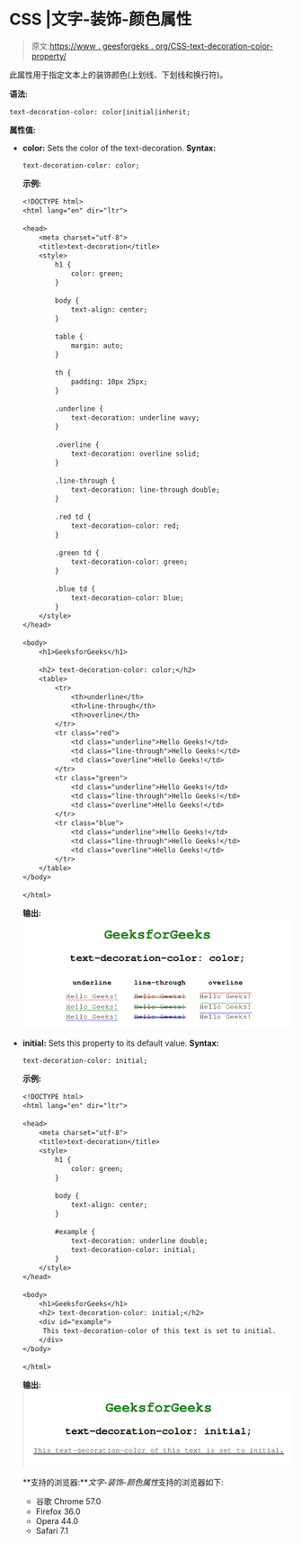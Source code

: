 # CSS |文字-装饰-颜色属性

> 原文:[https://www . geesforgeks . org/CSS-text-decoration-color-property/](https://www.geeksforgeeks.org/css-text-decoration-color-property/)

此属性用于指定文本上的装饰颜色(上划线、下划线和换行符)。

**语法:**

```
text-decoration-color: color|initial|inherit;

```

**属性值:**

*   **color:** Sets the color of the text-decoration.
    **Syntax:**

    ```
    text-decoration-color: color;

    ```

    **示例:**

    ```
    <!DOCTYPE html>
    <html lang="en" dir="ltr">

    <head>
        <meta charset="utf-8">
        <title>text-decoration</title>
        <style>
            h1 {
                color: green;
            }

            body {
                text-align: center;
            }

            table {
                margin: auto;
            }

            th {
                padding: 10px 25px;
            }

            .underline {
                text-decoration: underline wavy;
            }

            .overline {
                text-decoration: overline solid;
            }

            .line-through {
                text-decoration: line-through double;
            }

            .red td {
                text-decoration-color: red;
            }

            .green td {
                text-decoration-color: green;
            }

            .blue td {
                text-decoration-color: blue;
            }
        </style>
    </head>

    <body>
        <h1>GeeksforGeeks</h1>

        <h2> text-decoration-color: color;</h2>
        <table>
            <tr>
                <th>underline</th>
                <th>line-through</th>
                <th>overline</th>
            </tr>
            <tr class="red">
                <td class="underline">Hello Geeks!</td>
                <td class="line-through">Hello Geeks!</td>
                <td class="overline">Hello Geeks!</td>
            </tr>
            <tr class="green">
                <td class="underline">Hello Geeks!</td>
                <td class="line-through">Hello Geeks!</td>
                <td class="overline">Hello Geeks!</td>
            </tr>
            <tr class="blue">
                <td class="underline">Hello Geeks!</td>
                <td class="line-through">Hello Geeks!</td>
                <td class="overline">Hello Geeks!</td>
            </tr>
        </table>
    </body>

    </html>
    ```

    **输出:**
    ![](img/335dc62de1da0a2b93ae7710ee4a876d.png)

*   **initial:** Sets this property to its default value.
    **Syntax:**

    ```
    text-decoration-color: initial;

    ```

    **示例:**

    ```
    <!DOCTYPE html>
    <html lang="en" dir="ltr">

    <head>
        <meta charset="utf-8">
        <title>text-decoration</title>
        <style>
            h1 {
                color: green;
            }

            body {
                text-align: center;
            }

            #example {
                text-decoration: underline double;
                text-decoration-color: initial;
            }
        </style>
    </head>

    <body>
        <h1>GeeksforGeeks</h1>
        <h2> text-decoration-color: initial;</h2>
        <div id="example">
         This text-decoration-color of this text is set to initial.
        </div>
    </body>

    </html>
    ```

    **输出:**
    ![](img/d994cc19f2cbb393edca215cf6c1f86b.png)

    **支持的浏览器:***文字-装饰-颜色属性*支持的浏览器如下:

    *   谷歌 Chrome 57.0
    *   Firefox 36.0
    *   Opera 44.0
    *   Safari 7.1